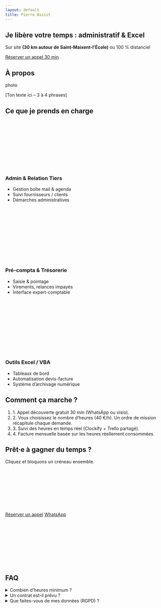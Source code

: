 ```yaml
---
layout: default
title: Pierre Assist
---
```


<section id="intro" class="pt-32 pb-24 bg-hero-gradient text-center">
  <h1 class="text-4xl sm:text-5xl font-extrabold mb-4">
    Je libère votre temps : <span class="text-gray-200">administratif &amp; Excel</span>
  </h1>
  <p class="mb-8 text-lg">
    Sur site <strong>(30 km autour de Saint-Maixent-l’École)</strong> ou 100 % distanciel
  </p>
  <a href="#cta" class="px-8 py-3 bg-gray-100 text-slate-900 font-semibold rounded-full shadow hover:bg-white">
    Réserver un appel 30 min
  </a>
</section>

<section id="about" class="py-24 text-center text-white bg-[url('/assets/desk.jpg')] bg-cover bg-center bg-fixed relative">
  <div class="py-20 container mx-auto px-4 max-w-3xl text-center" data-aos="fade-up">
  <div class="absolute inset-0 bg-gradient-to-br from-indigo-700/80 to-violet-800/80"></div>
  <div class="relative z-10">
<h2 class="text-3xl font-bold mb-6">À propos</h2>
<div class="mx-auto mb-6 w-32 h-32 rounded-full bg-slate-800 flex items-center justify-center text-gray-500">photo</div>
<p class="text-gray-300">[Ton texte ici&nbsp;– 3&nbsp;à&nbsp;4 phrases]</p>
  </div>
  </div>
</section>

<section id="about2" class="py-20 container mx-auto px-4 max-w-3xl text-center" data-aos="fade-up">

</section>

<section id="services" class="py-20 container mx-auto px-4">
  <h2 class="text-3xl font-bold text-center mb-12">Ce que je prends en charge</h2>

  <div class="grid md:grid-cols-3 gap-6">
    <!-- carte -->
    <div class="bg-slate-800 rounded-lg p-6 transition hover:-translate-y-1 hover:shadow-lg">
  <svg class="h-8 w-8 text-indigo-400 mb-3" fill="none" stroke="currentColor" stroke-width="2" stroke-linecap="round" stroke-linejoin="round">
    <path d="https://lucide.dev/icons/inbox"/> <!-- chemin de l'icône inbox -->
  </svg>
  <h3 class="text-xl font-semibold mb-2">Admin &amp; Relation Tiers</h3>
      <ul class="list-disc list-inside text-gray-300">
        <li>Gestion boîte mail &amp; agenda</li>
        <li>Suivi fournisseurs / clients</li>
        <li>Démarches administratives</li>
      </ul>
    </div>
    <div class="bg-slate-800 rounded-lg p-6">
      <br><svg class="bg-slate-800 rounded-lg p-6 transition hover:-translate-y-1 hover:shadow-lg" fill="none" stroke="currentColor" stroke-width="2"><use href="https://unpkg.com/lucide-static@latest/icons/layers.svg#icon"/></svg>
      <h3 class="text-xl font-semibold mb-2">Pré-compta &amp; Trésorerie</h3>
      <ul class="list-disc list-inside text-gray-300">
        <li>Saisie &amp; pointage</li>
        <li>Virements, relances impayés</li>
        <li>Interface expert-comptable</li>
      </ul>
    </div>
    <div class="bg-slate-800 rounded-lg p-6">
      <br><svg class="bg-slate-800 rounded-lg p-6 transition hover:-translate-y-1 hover:shadow-lg" fill="none" stroke="currentColor" stroke-width="2"><use href="https://unpkg.com/lucide-static@latest/icons/file-spreadsheet.svg#icon"/></svg>
      <h3 class="text-xl font-semibold mb-2">Outils Excel / VBA</h3>
      <ul class="list-disc list-inside text-gray-300">
        <li>Tableaux de bord</li>
        <li>Automatisation devis-facture</li>
        <li>Système d’archivage numérique</li>
      </ul>
    </div>
  </div>
</section>

<section id="process" class="py-16 bg-slate-800">
  <div class="container mx-auto px-4">
    <h2 class="text-3xl font-bold mb-8 text-center">Comment ça marche ?</h2>
    <ol class="space-y-4 max-w-3xl mx-auto">
      <li><span class="font-semibold text-indigo-400">1.</span> Appel découverte gratuit 30 min (WhatsApp ou visio).</li>
      <li><span class="font-semibold text-indigo-400">2.</span> Vous choisissez le nombre d’heures (40 €/h). Un ordre de mission récapitule chaque demande.</li>
      <li><span class="font-semibold text-indigo-400">3.</span> Suivi des heures en temps réel (Clockify + Trello partagé).</li>
      <li><span class="font-semibold text-indigo-400">4.</span> Facture mensuelle basée sur les heures réellement consommées.</li>
    </ol>
  </div>
</section>

<section id="cta" class="py-20 text-center">
  <h2 class="text-3xl font-bold mb-4">Prêt·e à gagner du temps&nbsp;?</h2>
  <p class="mb-8">Cliquez et bloquons un créneau ensemble.</p>
  <div class="flex flex-col sm:flex-row justify-center items-center gap-4">
    <a href="https://calendly.com/…" class="px-6 py-3 bg-indigo-500 rounded-full font-semibold hover:bg-indigo-600">Réserver un appel</a>
    <a href="https://wa.me/33600000000" class="px-6 py-3 border border-indigo-400 rounded-full hover:bg-indigo-600 hover:border-transparent">WhatsApp</a>
    <a href="mailto:contact@pierreassist.fr" class="inline-flex items-center gap-2 text-gray-300 hover:text-white">
      <svg class="h-5 w-5" …>contact@pierreassist.fr</svg></a>
    <a href="https://www.linkedin.com/in/tonprofil" class="text-gray-300 hover:text-white">
      <svg class="h-5 w-5" …>…</svg>
    </a>
  </div>
</section>

<section id="faq" class="py-16 bg-slate-800" data-aos="fade-up">
  <div class="container mx-auto px-4 max-w-3xl">
    <h2 class="text-2xl font-bold mb-6 text-center">FAQ</h2>
    <details class="mb-4">
      <summary class="cursor-pointer font-semibold">Combien d’heures minimum&nbsp;?</summary>
      <p class="mt-2 text-gray-300">Je facture à l’heure. Aucune quantité minimale&nbsp;; vous ne payez que le temps réellement consommé.</p>
    </details>
    <details class="mb-4"><summary class="cursor-pointer font-semibold">Un contrat est-il prévu&nbsp;?
    </summary>
      <p class="mt-2 text-gray-300">Oui : une lettre de mission-cadre + un ordre de mission par demande. Pas de surprise tarifaire.</p></details><details><summary class="cursor-pointer font-semibold">Que faites-vous de mes données (RGPD)&nbsp;?</summary><p class="mt-2 text-gray-300">Accès chiffré via Bitwarden, stockage OneDrive UE, destruction à la fin de mission. Voir CGV § 6.</p>
      </details>
  </div>
</section>
